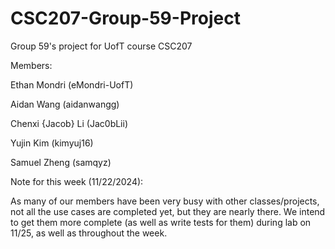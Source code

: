 # CSC207-Group-59-Project
Group 59's project for UofT course CSC207

Members:

Ethan Mondri (eMondri-UofT)

Aidan Wang (aidanwangg)

Chenxi {Jacob} Li (Jac0bLii)

Yujin Kim (kimyuj16)

Samuel Zheng (samqyz)


Note for this week (11/22/2024):

As many of our members have been very busy with other classes/projects, not all the use cases are completed yet, but they are nearly there. We intend to get them more complete (as well as write tests for them) during lab on 11/25, as well as throughout the week.
